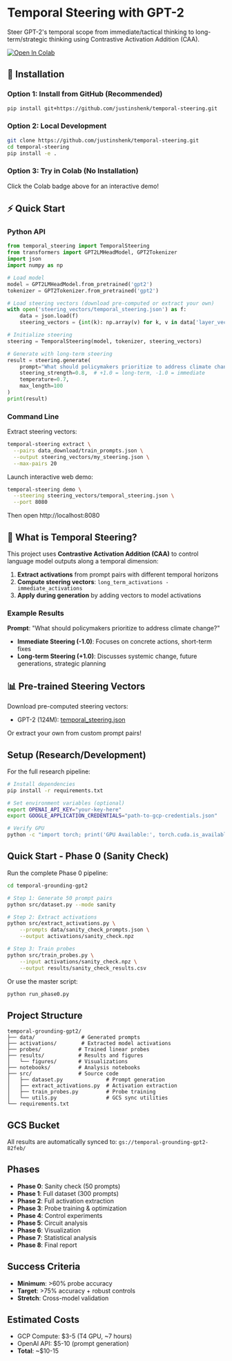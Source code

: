 # Temporal Steering with GPT-2

Steer GPT-2's temporal scope from immediate/tactical thinking to long-term/strategic thinking using Contrastive Activation Addition (CAA).

[![Open In Colab](https://colab.research.google.com/assets/colab-badge.svg)](https://colab.research.google.com/github/justinshenk/temporal-steering/blob/main/temporal_steering_demo.ipynb)

## 🚀 Installation

### Option 1: Install from GitHub (Recommended)

```bash
pip install git+https://github.com/justinshenk/temporal-steering.git
```

### Option 2: Local Development

```bash
git clone https://github.com/justinshenk/temporal-steering.git
cd temporal-steering
pip install -e .
```

### Option 3: Try in Colab (No Installation)

Click the Colab badge above for an interactive demo!

## ⚡ Quick Start

### Python API

```python
from temporal_steering import TemporalSteering
from transformers import GPT2LMHeadModel, GPT2Tokenizer
import json
import numpy as np

# Load model
model = GPT2LMHeadModel.from_pretrained('gpt2')
tokenizer = GPT2Tokenizer.from_pretrained('gpt2')

# Load steering vectors (download pre-computed or extract your own)
with open('steering_vectors/temporal_steering.json') as f:
    data = json.load(f)
    steering_vectors = {int(k): np.array(v) for k, v in data['layer_vectors'].items()}

# Initialize steering
steering = TemporalSteering(model, tokenizer, steering_vectors)

# Generate with long-term steering
result = steering.generate(
    prompt="What should policymakers prioritize to address climate change?",
    steering_strength=0.8,  # +1.0 = long-term, -1.0 = immediate
    temperature=0.7,
    max_length=100
)
print(result)
```

### Command Line

Extract steering vectors:
```bash
temporal-steering extract \
  --pairs data_download/train_prompts.json \
  --output steering_vectors/my_steering.json \
  --max-pairs 20
```

Launch interactive web demo:
```bash
temporal-steering demo \
  --steering steering_vectors/temporal_steering.json \
  --port 8080
```

Then open http://localhost:8080

## 🎯 What is Temporal Steering?

This project uses **Contrastive Activation Addition (CAA)** to control language model outputs along a temporal dimension:

1. **Extract activations** from prompt pairs with different temporal horizons
2. **Compute steering vectors**: `long_term_activations - immediate_activations`
3. **Apply during generation** by adding vectors to model activations

### Example Results

**Prompt**: "What should policymakers prioritize to address climate change?"

- **Immediate Steering (-1.0)**: Focuses on concrete actions, short-term fixes
- **Long-term Steering (+1.0)**: Discusses systemic change, future generations, strategic planning

## 📊 Pre-trained Steering Vectors

Download pre-computed steering vectors:
- GPT-2 (124M): [temporal_steering.json](steering_vectors/temporal_steering.json)

Or extract your own from custom prompt pairs!

## Setup (Research/Development)

For the full research pipeline:

```bash
# Install dependencies
pip install -r requirements.txt

# Set environment variables (optional)
export OPENAI_API_KEY="your-key-here"
export GOOGLE_APPLICATION_CREDENTIALS="path-to-gcp-credentials.json"

# Verify GPU
python -c "import torch; print('GPU Available:', torch.cuda.is_available())"
```

## Quick Start - Phase 0 (Sanity Check)

Run the complete Phase 0 pipeline:

```bash
cd temporal-grounding-gpt2

# Step 1: Generate 50 prompt pairs
python src/dataset.py --mode sanity

# Step 2: Extract activations
python src/extract_activations.py \
    --prompts data/sanity_check_prompts.json \
    --output activations/sanity_check.npz

# Step 3: Train probes
python src/train_probes.py \
    --input activations/sanity_check.npz \
    --output results/sanity_check_results.csv
```

Or use the master script:

```bash
python run_phase0.py
```

## Project Structure

```
temporal-grounding-gpt2/
├── data/               # Generated prompts
├── activations/        # Extracted model activations
├── probes/            # Trained linear probes
├── results/           # Results and figures
│   └── figures/       # Visualizations
├── notebooks/         # Analysis notebooks
├── src/               # Source code
│   ├── dataset.py              # Prompt generation
│   ├── extract_activations.py  # Activation extraction
│   ├── train_probes.py         # Probe training
│   └── utils.py                # GCS sync utilities
└── requirements.txt
```

## GCS Bucket

All results are automatically synced to: `gs://temporal-grounding-gpt2-82feb/`

## Phases

- **Phase 0**: Sanity check (50 prompts)
- **Phase 1**: Full dataset (300 prompts)
- **Phase 2**: Full activation extraction
- **Phase 3**: Probe training & optimization
- **Phase 4**: Control experiments
- **Phase 5**: Circuit analysis
- **Phase 6**: Visualization
- **Phase 7**: Statistical analysis
- **Phase 8**: Final report

## Success Criteria

- **Minimum**: >60% probe accuracy
- **Target**: >75% accuracy + robust controls
- **Stretch**: Cross-model validation

## Estimated Costs

- GCP Compute: $3-5 (T4 GPU, ~7 hours)
- OpenAI API: $5-10 (prompt generation)
- **Total**: ~$10-15
